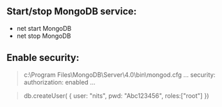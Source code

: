 ## Start/stop MongoDB service:
- net start MongoDB
- net stop MongoDB

## Enable security:
> c:\Program Files\MongoDB\Server\4.0\bin\mongod.cfg
> ...
> security:
> authorization: enabled
> ...

>db.createUser(
>{
>  user: "nits",
>  pwd: "Abc123456",
>  roles:["root"]
>})
